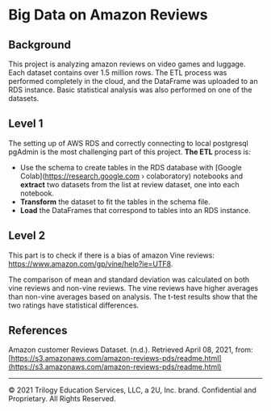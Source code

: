 # Big Data on Amazon Reviews

## Background

This project is analyzing amazon reviews on video games and luggage. Each dataset contains over 1.5 million rows. The ETL process was performed completely in the cloud, and the DataFrame was uploaded to an RDS instance. Basic statistical analysis was also performed on one of the datasets.

## Level 1
The setting up of AWS RDS and correctly connecting to local postgresql pgAdmin is the most challenging part of this project. **The ETL** process is:
* Use the schema to create tables in the RDS database with [Google Colab](https://research.google.com › colaboratory) notebooks and **extract** two datasets from the list at review dataset, one into each notebook.
* **Transform** the dataset to fit the tables in the schema file.
* **Load** the DataFrames that correspond to tables into an RDS instance.


## Level 2

This part is to check if there is a bias of amazon Vine reviews: https://www.amazon.com/gp/vine/help?ie=UTF8.

The comparison of mean and standard deviation was calculated on both vine reviews and non-vine reviews. The vine reviews have higher averages than non-vine averages based on analysis. The t-test results show that the two ratings have statistical differences.


## References

Amazon customer Reviews Dataset. (n.d.). Retrieved April 08, 2021, from: [https://s3.amazonaws.com/amazon-reviews-pds/readme.html](https://s3.amazonaws.com/amazon-reviews-pds/readme.html)

- - -

© 2021 Trilogy Education Services, LLC, a 2U, Inc. brand. Confidential and Proprietary. All Rights Reserved.
